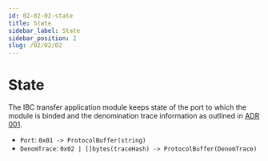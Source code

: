 ```yaml
---
id: 02-02-02-state
title: State
sidebar_label: State
sidebar_position: 2
slug: /02/02/02
---
```


# State

The IBC transfer application module keeps state of the port to which the module is binded and the denomination trace information as outlined in [ADR 001](../../architecture/adr-001-coin-source-tracing.md).

- `Port`: `0x01 -> ProtocolBuffer(string)`
- `DenomTrace`: `0x02 | []bytes(traceHash) -> ProtocolBuffer(DenomTrace)`
